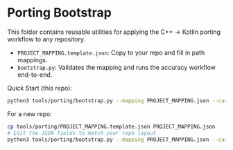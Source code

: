 # Porting Bootstrap

This folder contains reusable utilities for applying the C++ → Kotlin porting workflow to any repository.

- `PROJECT_MAPPING.template.json`: Copy to your repo and fill in path mappings.
- `bootstrap.py`: Validates the mapping and runs the accuracy workflow end-to-end.

Quick Start (this repo):
```sh
python3 tools/porting/bootstrap.py --mapping PROJECT_MAPPING.json --cases tools/accuracy/cases.json
```

For a new repo:
```sh
cp tools/porting/PROJECT_MAPPING.template.json PROJECT_MAPPING.json
# Edit the JSON fields to match your repo layout
python3 tools/porting/bootstrap.py --mapping PROJECT_MAPPING.json --cases <accuracy>/cases.json
```
